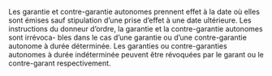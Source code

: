 Les garantie et contre-garantie autonomes prennent effet à la date où elles sont émises sauf stipulation d’une prise d’effet à une date ultérieure.
Les instructions du donneur d’ordre, la garantie et la contre-garantie autonomes
sont irrévoca- bles dans le cas d’une garantie ou d’une contre-garantie autonome
à durée déterminée.
Les garanties ou contre-garanties autonomes à durée indéterminée peuvent être
révoquées par le garant ou le contre-garant respectivement.